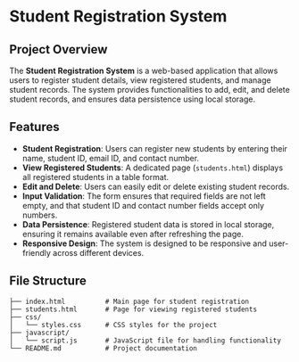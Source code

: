 # Student Registration System

## Project Overview
The **Student Registration System** is a web-based application that allows users to register student details, view registered students, and manage student records. The system provides functionalities to add, edit, and delete student records, and ensures data persistence using local storage.

## Features
- **Student Registration**: Users can register new students by entering their name, student ID, email ID, and contact number.
- **View Registered Students**: A dedicated page (`students.html`) displays all registered students in a table format.
- **Edit and Delete**: Users can easily edit or delete existing student records.
- **Input Validation**: The form ensures that required fields are not left empty, and that student ID and contact number fields accept only numbers.
- **Data Persistence**: Registered student data is stored in local storage, ensuring it remains available even after refreshing the page.
- **Responsive Design**: The system is designed to be responsive and user-friendly across different devices.

## File Structure
```plaintext
├── index.html          # Main page for student registration
├── students.html       # Page for viewing registered students
├── css/
│   └── styles.css      # CSS styles for the project
├── javascript/
│   └── script.js       # JavaScript file for handling functionality
└── README.md           # Project documentation
